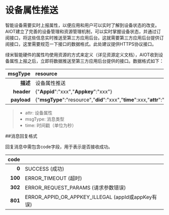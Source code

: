 # 设备属性推送

智能设备需要实时上报属性，以便应用和用户可以实时了解到设备状态的改变。AIOT建立了完善的设备管理和资源管理机制，可以实时掌握设备状态，并通过订阅接口，将这些信息实时推送至第三方应用后台。这就需要第三方应用后台提供订阅接口，这里需要规范一下接口的数据格式。此处建议提供HTTPS协议接口。

绿米智能硬件的属性均使用资源的方式来定义（详见资源定义文档），AIOT收到设备属性上报之后，立即将数据推送至第三方应用后台提供的接口。数据格式如下：

| msgType | resource |
| --: | :-- |
| **描述** | 设备属性推送 |
| **header** | {"**Appid**":"xxx","**Appkey**":"xxx"} |
| **payload** | {"**msgType**":"resource","**did**":"xxx","**time**":xxx,"**attr**":"xxx","**value**":"xxx"} |

> - attr: 设备属性
> - msgType: 消息类型
> - time: 时间戳（单位为秒）

##消息回复格式

回复消息中需包含code字段，用于表示是否接收成功。

| code | |
| --: | :-- |
| **0** | SUCCESS (成功) |
| **100** | ERROR_TIMEOUT (超时) |
| **302** | ERROR_REQUEST_PARAMS (请求参数错误) |
| **801** | ERROR_APPID_OR_APPKEY_ILLEGAL (appId或appKey有误) |
